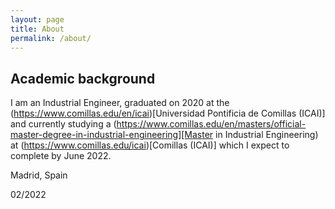 ```yaml
---
layout: page
title: About
permalink: /about/
---
```


## Academic background
I am an Industrial Engineer, graduated on 2020 at the (https://www.comillas.edu/en/icai)[Universidad Pontificia de Comillas (ICAI)] and currently studying a (https://www.comillas.edu/en/masters/official-master-degree-in-industrial-engineering][Master in Industrial Engineering) at (https://www.comillas.edu/icai)[Comillas (ICAI)] which I expect to complete by June 2022.





Madrid, Spain

02/2022
